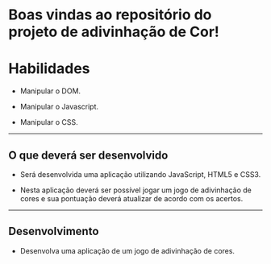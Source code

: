 # Boas vindas ao repositório do projeto de adivinhação de Cor!

# Habilidades

- Manipular o DOM.

- Manipular o Javascript.

- Manipular o CSS.

---

## O que deverá ser desenvolvido

- Será desenvolvida uma aplicação utilizando JavaScript, HTML5 e CSS3.

- Nesta aplicação deverá ser possível jogar um jogo de adivinhação de cores e sua pontuação deverá atualizar de acordo com os acertos.

---

## Desenvolvimento

- Desenvolva uma aplicação de um jogo de adivinhação de cores.
